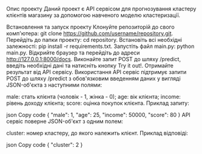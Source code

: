Опис проекту
Даний проект є API сервісом для прогнозування кластеру клієнтів магазину за допомогою навченого моделю кластеризації.

Встановлення та запуск проекту
Клонуйте репозиторій до свого комп'ютера: git clone https://github.com/username/repository.git.
Перейдіть до папки проекту: cd repository.
Встановіть всі необхідні залежності: pip install -r requirements.txt.
Запустіть файл main.py: python main.py.
Відкрийте браузер та перейдіть до адреси http://127.0.0.1:8000/docs.
Виконайте запит POST до шляху /predict, введіть необхідні дані та натисніть кнопку Try it out!.
Отримайте результат від API сервісу.
Використання
API сервіс підтримує запити POST до шляху /predict з обов'язковим введенням даних у вигляді JSON-об'єкта з наступними полями:

male: стать клієнта (чоловік - 1, жінка - 0);
age: вік клієнта;
income: рівень доходу клієнта;
score: оцінка покупок клієнта.
Приклад запиту:

json
Copy code
{
  "male": 1,
  "age": 25,
  "income": 50000,
  "score": 80
}
API сервіс поверне JSON-об'єкт з одним полем:

cluster: номер кластеру, до якого належить клієнт.
Приклад відповіді:

json
Copy code
{
  "cluster": 2
}